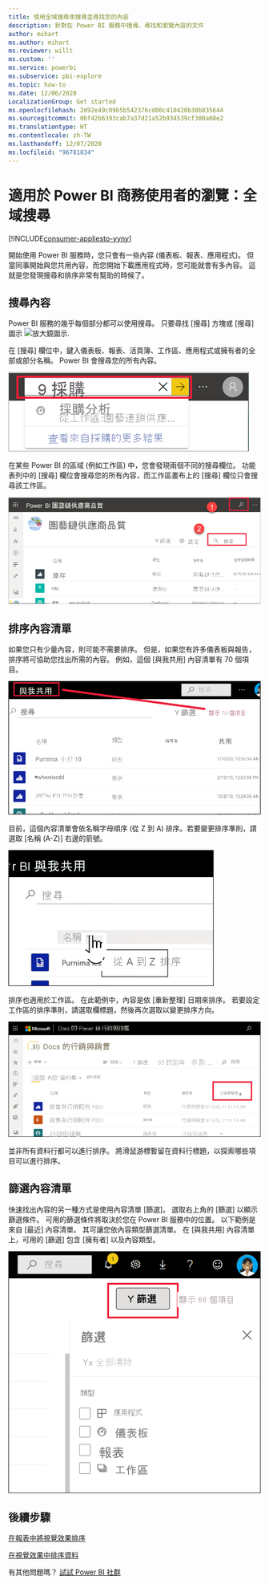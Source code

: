 ```yaml
---
title: 使用全域搜尋來搜尋並尋找您的內容
description: 針對在 Power BI 服務中搜尋、尋找和瀏覽內容的文件
author: mihart
ms.author: mihart
ms.reviewer: willt
ms.custom: ''
ms.service: powerbi
ms.subservice: pbi-explore
ms.topic: how-to
ms.date: 12/06/2020
LocalizationGroup: Get started
ms.openlocfilehash: 2d92e49c09b5b542376cd00c410420b30b835644
ms.sourcegitcommit: 0bf42b6393cab7a37d21a52b934539cf300a08e2
ms.translationtype: HT
ms.contentlocale: zh-TW
ms.lasthandoff: 12/07/2020
ms.locfileid: "96781834"
---
```

# <a name="navigation-for-power-bi-business-users-global-search"></a>適用於 Power BI 商務使用者的瀏覽：全域搜尋

[!INCLUDE[consumer-appliesto-yyny](../includes/consumer-appliesto-yyny.md)]



開始使用 Power BI 服務時，您只會有一些內容 (儀表板、報表、應用程式)。 但當同事開始與您共用內容，而您開始下載應用程式時，您可能就會有多內容。 這就是您發現搜尋和排序非常有幫助的時候了。

## <a name="searching-for-content"></a>搜尋內容
 Power BI 服務的幾乎每個部分都可以使用搜尋。 只要尋找 [搜尋] 方塊或 [搜尋] 圖示 ![放大鏡圖示](./media/end-user-search-sort/power-bi-search-icon.png).

 在 [搜尋] 欄位中，鍵入儀表板、報表、活頁簿、工作區、應用程式或擁有者的全部或部分名稱。 Power BI 會搜尋您的所有內容。 

 ![螢幕擷取畫面顯示已輸入「採購」一詞的搜尋欄位。](./media/end-user-search-sort/power-bi-search-field.png) 

 在某些 Power BI 的區域 (例如工作區) 中，您會發現兩個不同的搜尋欄位。 功能表列中的 [搜尋] 欄位會搜尋您的所有內容，而工作區畫布上的 [搜尋] 欄位只會搜尋該工作區。

 ![在工作區內搜尋](./media/end-user-search-sort/power-bi-search-fields.png) 

## <a name="sorting-content-lists"></a>排序內容清單

如果您只有少量內容，則可能不需要排序。  但是，如果您有許多儀表板與報告，排序將可協助您找出所需的內容。 例如，這個 [與我共用] 內容清單有 70 個項目。 

![[與我共用] 內容清單](./media/end-user-search-sort/power-bi-a-to-z.png)

目前，這個內容清單會依名稱字母順序 (從 Z 到 A) 排序。若要變更排序準則，請選取 [名稱 (A-Z)] 右邊的箭號。

![[排序] 下拉式功能表](./media/end-user-search-sort/power-bi-sort-z-to-a.png)


排序也適用於工作區。 在此範例中，內容是依 [重新整理] 日期來排序。 若要設定工作區的排序準則，請選取欄標題，然後再次選取以變更排序方向。 


![搜尋報表](./media/end-user-search-sort/power-bi-refreshed.png)

並非所有資料行都可以進行排序。 將滑鼠游標暫留在資料行標題，以探索哪些項目可以進行排序。

## <a name="filtering-content-lists"></a>篩選內容清單
快速找出內容的另一種方式是使用內容清單 [篩選]。 選取右上角的 [篩選] 以顯示篩選條件。 可用的篩選條件將取決於您在 Power BI 服務中的位置。  以下範例是來自 [最近] 內容清單。  其可讓您依內容類型篩選清單。  在 [與我共用] 內容清單上，可用的 [篩選] 包含 [擁有者] 以及內容類型。

![內容清單上的篩選螢幕擷取畫面。](./media/end-user-search-sort/power-bi-sort-filters.png)


## <a name="next-steps"></a>後續步驟
[在報表中將視覺效果排序](end-user-change-sort.md)

[在視覺效果中排序資料](end-user-change-sort.md)

有其他問題嗎？ [試試 Power BI 社群](https://community.powerbi.com/)
